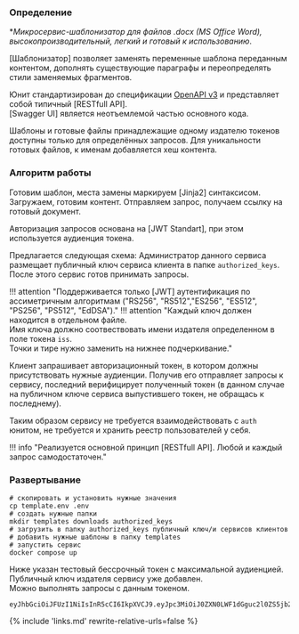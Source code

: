 ### Определение 
**Микросервис-шаблонизатор для файлов *.docx (MS Office Word), высокопроизводительный, легкий и готовый к использованию**.  

[Шаблонизатор] позволяет заменять переменные шаблона переданным контентом, дополнять существующие параграфы и переопределять стили заменяемых фрагментов.

Юнит стандартизирован до спецификации [OpenAPI v3](https://spec.openapis.org/oas/v3.0.3) и представляет собой типичный [RESTfull API].<br>[Swagger UI] является неотъемлемой частью основного кода.

Шаблоны и готовые файлы принадлежащие одному издателю токенов доступны только для определённых запросов. Для уникальности готовых файлов, к именам добавляется хеш контента.

### Алгоритм работы

Готовим шаблон, места замены маркируем [Jinja2] синтаксисом. Загружаем, готовим контент. Отправляем запрос, получаем ссылку на готовый документ. 

Авторизация запросов основана на [JWT Standart], при этом используется аудиенция токена.  

Предлагается следующая схема: Администратор данного сервиса размещает публичный ключ сервиса клиента в папке `authorized_keys`. После этого сервис готов принимать запросы.

!!! attention "Поддерживается только [JWT] аутентификация по ассиметричным алгоритмам ("RS256", "RS512","ES256", "ES512", "PS256", "PS512", "EdDSA")."
!!! attention "Каждый ключ должен находится в отдельном файле.<br> Имя ключа должно соотвествовать имени издателя определенном в поле токена `iss`.<br> Точки и тире нужно заменить на нижнее подчеркивание."

Клиент запрашивает авторизационный токен, в котором должны присутствовать нужные аудиенции. Получив его отправляет запросы к сервису, последний верифицирует полученный токен (в данном случае на публичном ключе сервиса выпустившего токен, не обращась к последнему).  

Таким образом сервису не требуется взаимодействовать с `auth` юнитом, не требуется и хранить реестр пользователей у себя.  

!!! info "Реализуется основной принцип [RESTfull API]. Любой и каждый запрос самодостаточен."  

### Развертывание

```shell
# скопировать и установить нужные значения
cp template.env .env
# создать нужные папки
mkdir templates downloads authorized_keys 
# загрузить в папку authorized_keys публичный ключ/и сервисов клиентов
# добавить нужные шаблоны в папку templates
# запустить сервис
docker compose up 
```

Ниже указан тестовый бессрочный токен с максимальной аудиенцией.   
Публичный ключ издателя сервису уже добавлен.  
Можно выполнять запросы с данным токеном. 
```shell
eyJhbGciOiJFUzI1NiIsInR5cCI6IkpXVCJ9.eyJpc3MiOiJ0ZXN0LWF1dGguc2l0ZS5jb20iLCJ0eXBlIjoiYWNjZXNzIiwiZXhwIjoxOTk0ODE5MDgxLCJhdWQiOlsiZG9jeC1zdXBlciJdfQ.nDpRlfCJlZK6MwsQERyZQfsztqNC8_MKuYApyS2IWwBEjkw3lQ7ne6OyG6qvHQS7dB2JRy_uJuJDDjswQYVWuA
```

{% 
include 'links.md'
rewrite-relative-urls=false
%}
